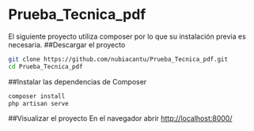 # Prueba_Tecnica_pdf
El siguiente proyecto utiliza composer por lo que su instalación previa es necesaria.
##Descargar el proyecto
```bash
git clone https://github.com/nubiacantu/Prueba_Tecnica_pdf.git
cd Prueba_Tecnica_pdf
```
##Instalar las dependencias de Composer
```bash
composer install
php artisan serve
```
##Visualizar el proyecto 
En el navegador abrir [http://localhost:8000/](http://localhost:8000/)
